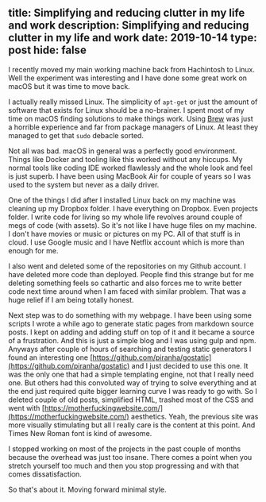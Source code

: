 title: Simplifying and reducing clutter in my life and work
description: Simplifying and reducing clutter in my life and work
date: 2019-10-14
type: post
hide: false
----

I recently moved my main working machine back from Hachintosh to Linux. Well the experiment was interesting and I have done some great work on macOS but it was time to move back.

I actually really missed Linux. The simplicity of `apt-get` or just the amount of software that exists for Linux should be a no-brainer. I spent most of my time on macOS finding solutions to make things work. Using [Brew](https://brew.sh/) was just a horrible experience and far from package managers of Linux. At least they managed to get that `sudo` debacle sorted.

Not all was bad. macOS in general was a perfectly good environment. Things like Docker and tooling like this worked without any hiccups. My normal tools like coding IDE worked flawlessly and the whole look and feel is just superb. I have been using MacBook Air for couple of years so I was used to the system but never as a daily driver.

One of the things I did after I installed Linux back on my machine was cleaning up my Dropbox folder. I have everything on Dropbox. Even projects folder. I write code for living so my whole life revolves around couple of megs of code (with assets). So it's not like I have huge files on my machine. I don't have movies or music or pictures on my PC. All of that stuff is in cloud. I use Google music and I have Netflix account which is more than enough for me.

I also went and deleted some of the repositories on my Github account. I have deleted more code than deployed. People find this strange but for me deleting something feels so cathartic and also forces me to write better code next time around when I am faced with similar problem. That was a huge relief if I am being totally honest.

Next step was to do something with my webpage. I have been using some scripts I wrote a while ago to generate static pages from markdown source posts. I kept on adding and adding stuff on top of it and it became a source of a frustration. And this is just a simple blog and I was using gulp and npm. Anyways after couple of hours of searching and testing static generators I found an interesting one [https://github.com/piranha/gostatic](https://github.com/piranha/gostatic) and I just decided to use this one. It was the only one that had a simple templating engine, not that I really need one. But others had this convoluted way of trying to solve everything and at the end just required quite bigger learning curve I was ready to go with. So I deleted couple of old posts, simplified HTML, trashed most of the CSS and went with [https://motherfuckingwebsite.com/](https://motherfuckingwebsite.com/) aesthetics. Yeah, the previous site was more visually stimulating but all I really care is the content at this point. And Times New Roman font is kind of awesome.

I stopped working on most of the projects in the past couple of months because the overhead was just too insane. There comes a point when you stretch yourself too much and then you stop progressing and with that comes dissatisfaction.

So that's about it. Moving forward minimal style.
